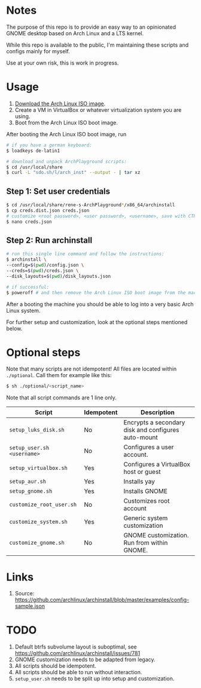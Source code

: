 # Notes

The purpose of this repo is to provide an easy way to an opinionated GNOME desktop based on Arch Linux and a LTS kernel.

While this repo is available to the public, I'm maintaining these scripts and configs mainly for myself.

Use at your own risk, this is work in progress.

# Usage

1. [Download the Arch Linux ISO image](https://www.archlinux.org/download/).
2. Create a VM in VirtualBox or whatever virtualization system you are using.
3. Boot from the Arch Linux ISO boot image.

After booting the Arch Linux ISO boot image, run

```bash
# if you have a german keyboard:
$ loadkeys de-latin1 

# download and unpack ArchPlayground scripts:
$ cd /usr/local/share
$ curl -L "sdo.sh/l/arch_inst" --output - | tar xz
```

## Step 1: Set user credentials

```bash
$ cd /usr/local/share/rene-s-ArchPlayground*/x86_64/archinstall
$ cp creds.dist.json creds.json
# customize <root password>, <user password>, <username>, save with CTRL+O, exit with CTRL+X:
$ nano creds.json 
```

## Step 2: Run archinstall

```bash
# run this single line command and follow the instructions:
$ archinstall \
--config=$(pwd)/config.json \
--creds=$(pwd)/creds.json \
--disk_layouts=$(pwd)/disk_layouts.json

# if successful:
$ poweroff # and then remove the Arch Linux ISO boot image from the machine/VM
```

After a booting the machine you should be able to log into a very basic Arch Linux system.

For further setup and customization, look at the optional steps mentioned below.

# Optional steps

Note that many scripts are not idempotent! All files are located
within `./optional`. Call them for example like this:

```bash 
$ sh ./optional/<script_name> 
```

Note that all script commands are 1 line only.

| Script                     | Idempotent | Description                                         |
|----------------------------|------------|-----------------------------------------------------|
| `setup_luks_disk.sh`       | No         | Encrypts a secondary disk and configures auto-mount |
| `setup_user.sh <username>` | No         | Configures a user account.                          |
| `setup_virtualbox.sh`      | Yes        | Configures a VirtualBox host or guest               |
| `setup_aur.sh`             | Yes        | Installs yay                                        |
| `setup_gnome.sh`           | Yes        | Installs GNOME                                      |
| `customize_root_user.sh`   | No         | Customizes root account                             |
| `customize_system.sh`      | Yes        | Generic system customization                        |
 | `customize_gnome.sh`       | No         | GNOME customization. Run from within GNOME.         |

# Links

1. Source: https://github.com/archlinux/archinstall/blob/master/examples/config-sample.json

# TODO

1. Default btrfs subvolume layout is suboptimal, see https://github.com/archlinux/archinstall/issues/781
2. GNOME customization needs to be adapted from legacy.
3. All scripts should be idempotent.
4. All scripts should be able to run without interaction.
5. `setup_user.sh` needs to be split up into setup and customization.